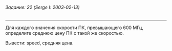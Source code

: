 ###### Задание: 22 (Serge I: 2003-02-13)

-----
Для каждого значения скорости ПК, превышающего 600 МГц, определите среднюю цену ПК с такой же скоростью. 

Вывести: speed, средняя цена.